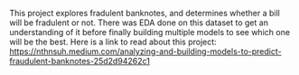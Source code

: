 This project explores fradulent banknotes, and determines whether a bill will be fradulent or not. There was EDA done on this dataset to get an understanding of it before finally building multiple models to see which one will be the best. 
Here is a link to read about this project: https://nthnsuh.medium.com/analyzing-and-building-models-to-predict-fraudulent-banknotes-25d2d94262c1
